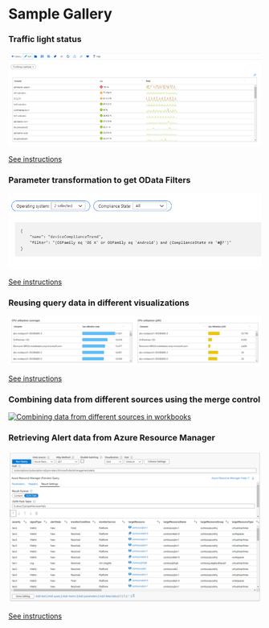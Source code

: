 # Sample Gallery

### Traffic light status

[![Image showing a grid with traffic light status using thresholds in read mode](../Images/ThresholdSample-Read.png)](TrafficLights.md)

[See instructions](TrafficLights.md)

### Parameter transformation to get OData Filters

[![Image showing Parameter transformation to get OData Filters](../Images/OData-Parameters-No-Select.png)](ODataFilters.md)

[See instructions](ODataFilters.md)

### Reusing query data in different visualizations

[![Image showing two grids based of the same underlying data](../Images/Reuse-data-two-controls.png)](ReusingQueryData.md)

[See instructions](ReusingQueryData.md)

### Combining data from different sources using the merge control

[![Combining data from different sources in workbooks](http://img.youtube.com/vi/7nWP_YRzxHg/0.jpg)](https://www.youtube.com/watch?v=7nWP_YRzxHg "Video showing how to combine data from different sources in workbooks")

### Retrieving Alert data from Azure Resource Manager

[![Image showing a grid with alerts data](../Images/ARMAlertsQueryGridFormat.png)](AlertDataARM.md)

[See instructions](AlertDataARM.md)